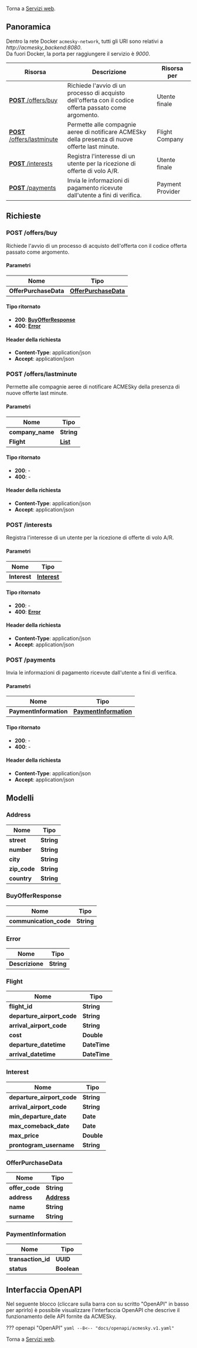 Torna a [Servizi web](../serviziweb.md).

## Panoramica

Dentro la rete Docker `acmesky-network`, tutti gli URI sono relativi a *http://acmesky_backend:8080*.  
Da fuori Docker, la porta per raggiungere il servizio è *9000*.

| Risorsa | Descrizione | Risorsa per |
|---------|-------------|-------------|
| [**POST** /offers/buy](#buyOffer)                      | Richiede l'avvio di un processo di acquisto dell'offerta con il codice offerta passato come argomento. | Utente finale             |
| [**POST** /offers/lastminute](#publishLastMinuteOffer) | Permette alle compagnie aeree di notificare ACMESky della presenza di nuove offerte last minute.       | Flight Company   |
| [**POST** /interests](#registerInterest)               | Registra l'interesse di un utente per la ricezione di offerte di volo A/R.                             | Utente finale             |
| [**POST** /payments](#sendPaymentInformation)          | Invia le informazioni di pagamento ricevute dall'utente a fini di verifica.                            | Payment Provider |

## Richieste

<a name="buyOffer"></a>
### **POST** /offers/buy
Richiede l'avvio di un processo di acquisto dell'offerta con il codice offerta passato come argomento.

#### Parametri

| Nome                  | Tipo                                                 |
|-----------------------|------------------------------------------------------|
| **OfferPurchaseData** | [**OfferPurchaseData**](#offerpurchasedata) |

#### Tipo ritornato

- **200**: [**BuyOfferResponse**](#buyofferresponse)
- **400**: [**Error**](#error)

#### Header della richiesta

- **Content-Type**: application/json
- **Accept**: application/json

<a name="publishLastMinuteOffer"></a>
### **POST** /offers/lastminute
Permette alle compagnie aeree di notificare ACMESky della presenza di nuove offerte last minute.

#### Parametri

| Nome              | Tipo                         |
|-------------------|------------------------------|
| **company\_name** | **String**                   |
| **Flight**        | [**List<Flight>**](#flight) |

#### Tipo ritornato

- **200**: -
- **400**: -

#### Header della richiesta

- **Content-Type**: application/json
- **Accept**: application/json

<a name="registerInterest"></a>
### **POST** /interests
Registra l'interesse di un utente per la ricezione di offerte di volo A/R.

#### Parametri

| Nome         | Tipo                               |
|--------------|------------------------------------|
| **Interest** | [**Interest**](#interest) |

#### Tipo ritornato
- **200**: -
- **400**: [**Error**](#error)

#### Header della richiesta

- **Content-Type**: application/json
- **Accept**: application/json

<a name="sendPaymentInformation"></a>
### **POST** /payments
Invia le informazioni di pagamento ricevute dall'utente a fini di verifica.

#### Parametri

| Nome                   | Tipo                                                   |
|------------------------|--------------------------------------------------------|
| **PaymentInformation** | [**PaymentInformation**](#paymentinformation) |

#### Tipo ritornato

- **200**: -
- **400**: -

#### Header della richiesta

- **Content-Type**: application/json
- **Accept**: application/json

## Modelli

<a name="address"></a>
### Address

| Nome          | Tipo       |
|---------------|------------|
| **street**    | **String** |
| **number**    | **String** |
| **city**      | **String** |
| **zip\_code** | **String** |
| **country**   | **String** |

<a name="buyofferresponse"></a>
### BuyOfferResponse

| Nome                    | Tipo       |
|-------------------------|------------|
| **communication\_code** | **String** |

<a name="error"></a>
### Error

| Nome            | Tipo       |
|-----------------|------------|
| **Descrizione** | **String** |

<a name="flight"></a>
### Flight

| Nome                         | Tipo         |
|------------------------------|--------------|
| **flight\_id**               | **String**   |
| **departure\_airport\_code** | **String**   |
| **arrival\_airport\_code**   | **String**   |
| **cost**                     | **Double**   |
| **departure\_datetime**      | **DateTime** |
| **arrival\_datetime**        | **DateTime** |

<a name="interest"></a>
### Interest

| Nome                         | Tipo       |
|------------------------------|------------|
| **departure\_airport\_code** | **String** |
| **arrival\_airport\_code**   | **String** |
| **min\_departure\_date**     | **Date**   |
| **max\_comeback\_date**      | **Date**   |
| **max\_price**               | **Double** |
| **prontogram\_username**     | **String** |

<a name="offerpurchasedata"></a>
### OfferPurchaseData

| Nome            | Tipo                      |
|-----------------|---------------------------|
| **offer\_code** | **String**                |
| **address**     | [**Address**](#address) |
| **name**        | **String**                |
| **surname**     | **String**                |

<a name="paymentinformation"></a>
### PaymentInformation

| Nome                | Tipo         |
|---------------------|--------------|
| **transaction\_id** | **UUID**     |
| **status**          | **Boolean** |

## Interfaccia OpenAPI

Nel seguente blocco (cliccare sulla barra con su scritto "OpenAPI" in basso per aprirlo) è possibile visualizzare l'interfaccia OpenAPI che descrive il funzionamento delle API fornite da ACMESky.

??? openapi "OpenAPI"
    ```yaml
    --8<-- "docs/openapi/acmesky.v1.yaml"
    ```

Torna a [Servizi web](../serviziweb.md).